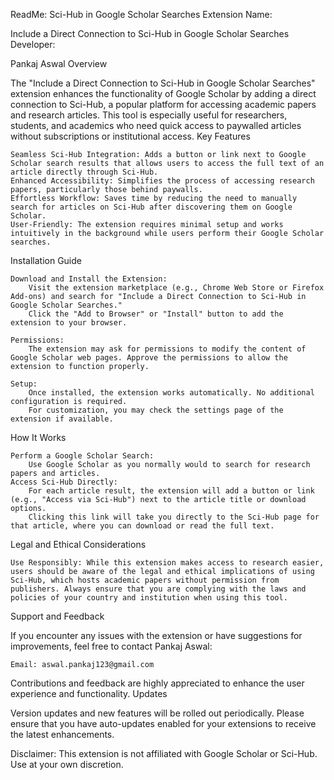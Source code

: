 ReadMe: Sci-Hub in Google Scholar Searches 
Extension Name:

Include a Direct Connection to Sci-Hub in Google Scholar Searches
Developer:

Pankaj Aswal
Overview

The "Include a Direct Connection to Sci-Hub in Google Scholar Searches" extension enhances the functionality of Google Scholar by adding a direct connection to Sci-Hub, a popular platform for accessing academic papers and research articles. This tool is especially useful for researchers, students, and academics who need quick access to paywalled articles without subscriptions or institutional access.
Key Features

    Seamless Sci-Hub Integration: Adds a button or link next to Google Scholar search results that allows users to access the full text of an article directly through Sci-Hub.
    Enhanced Accessibility: Simplifies the process of accessing research papers, particularly those behind paywalls.
    Effortless Workflow: Saves time by reducing the need to manually search for articles on Sci-Hub after discovering them on Google Scholar.
    User-Friendly: The extension requires minimal setup and works intuitively in the background while users perform their Google Scholar searches.

Installation Guide

    Download and Install the Extension:
        Visit the extension marketplace (e.g., Chrome Web Store or Firefox Add-ons) and search for "Include a Direct Connection to Sci-Hub in Google Scholar Searches."
        Click the "Add to Browser" or "Install" button to add the extension to your browser.

    Permissions:
        The extension may ask for permissions to modify the content of Google Scholar web pages. Approve the permissions to allow the extension to function properly.

    Setup:
        Once installed, the extension works automatically. No additional configuration is required.
        For customization, you may check the settings page of the extension if available.

How It Works

    Perform a Google Scholar Search:
        Use Google Scholar as you normally would to search for research papers and articles.
    Access Sci-Hub Directly:
        For each article result, the extension will add a button or link (e.g., "Access via Sci-Hub") next to the article title or download options.
        Clicking this link will take you directly to the Sci-Hub page for that article, where you can download or read the full text.

Legal and Ethical Considerations

    Use Responsibly: While this extension makes access to research easier, users should be aware of the legal and ethical implications of using Sci-Hub, which hosts academic papers without permission from publishers. Always ensure that you are complying with the laws and policies of your country and institution when using this tool.

Support and Feedback

If you encounter any issues with the extension or have suggestions for improvements, feel free to contact Pankaj Aswal:

    Email: aswal.pankaj123@gmail.com

Contributions and feedback are highly appreciated to enhance the user experience and functionality.
Updates

Version updates and new features will be rolled out periodically. Please ensure that you have auto-updates enabled for your extensions to receive the latest enhancements.

Disclaimer: This extension is not affiliated with Google Scholar or Sci-Hub. Use at your own discretion.
